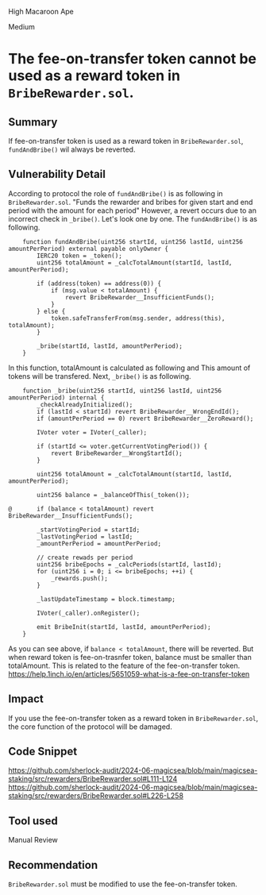 High Macaroon Ape

Medium

# The fee-on-transfer token cannot be used as a reward token in `BribeRewarder.sol`.

## Summary
If fee-on-transfer token is used as a reward token in `BribeRewarder.sol`, `fundAndBribe()` wil always be reverted.

## Vulnerability Detail
According to protocol the role of `fundAndBribe()` is as following in `BribeRewarder.sol`.
"Funds the rewarder and bribes for given start and end period with the amount for each period"
However, a revert occurs due to an incorrect check in `_bribe()`. Let's look one by one.
The `fundAndBribe()` is as following.
```solidity
    function fundAndBribe(uint256 startId, uint256 lastId, uint256 amountPerPeriod) external payable onlyOwner {
        IERC20 token = _token();
        uint256 totalAmount = _calcTotalAmount(startId, lastId, amountPerPeriod);

        if (address(token) == address(0)) {
            if (msg.value < totalAmount) {
                revert BribeRewarder__InsufficientFunds();
            }
        } else {
            token.safeTransferFrom(msg.sender, address(this), totalAmount);
        }

        _bribe(startId, lastId, amountPerPeriod);
    }
```
In this function, totalAmount is calculated as following and This amount of tokens will be transfered.
Next, `_bribe()` is as following.
```solidity
    function _bribe(uint256 startId, uint256 lastId, uint256 amountPerPeriod) internal {
        _checkAlreadyInitialized();
        if (lastId < startId) revert BribeRewarder__WrongEndId();
        if (amountPerPeriod == 0) revert BribeRewarder__ZeroReward();

        IVoter voter = IVoter(_caller);

        if (startId <= voter.getCurrentVotingPeriod()) {
            revert BribeRewarder__WrongStartId();
        }

        uint256 totalAmount = _calcTotalAmount(startId, lastId, amountPerPeriod);

        uint256 balance = _balanceOfThis(_token());

@       if (balance < totalAmount) revert BribeRewarder__InsufficientFunds();

        _startVotingPeriod = startId;
        _lastVotingPeriod = lastId;
        _amountPerPeriod = amountPerPeriod;

        // create rewads per period
        uint256 bribeEpochs = _calcPeriods(startId, lastId);
        for (uint256 i = 0; i <= bribeEpochs; ++i) {
            _rewards.push();
        }

        _lastUpdateTimestamp = block.timestamp;

        IVoter(_caller).onRegister();

        emit BribeInit(startId, lastId, amountPerPeriod);
    }
```
As you can see above, if `balance < totalAmount`, there will be reverted.
But when reward token is fee-on-trasnfer token, balance must be smaller than totalAmount.
This is related to the feature of the fee-on-transfer token.
https://help.1inch.io/en/articles/5651059-what-is-a-fee-on-transfer-token

## Impact
If you use the fee-on-transfer token as a reward token in `BribeRewarder.sol`, the core function of the protocol will be damaged.

## Code Snippet
https://github.com/sherlock-audit/2024-06-magicsea/blob/main/magicsea-staking/src/rewarders/BribeRewarder.sol#L111-L124
https://github.com/sherlock-audit/2024-06-magicsea/blob/main/magicsea-staking/src/rewarders/BribeRewarder.sol#L226-L258

## Tool used

Manual Review

## Recommendation
`BribeRewarder.sol` must be modified to use the fee-on-transfer token.
